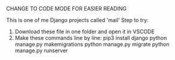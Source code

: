 CHANGE TO CODE MODE FOR EASIER READING

This is one of me Django projects called 'mail'
Step to try:
  1. Download these file in one folder and open it in VSCODE
  2. Make these commands line by line:
      pip3 install django
      python manage.py makemigrations
      python manage.py migrate
      python manage.py runserver
